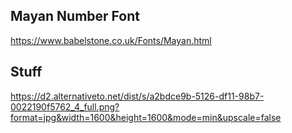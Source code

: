 ## Mayan Number Font
https://www.babelstone.co.uk/Fonts/Mayan.html

## Stuff
https://d2.alternativeto.net/dist/s/a2bdce9b-5126-df11-98b7-0022190f5762_4_full.png?format=jpg&width=1600&height=1600&mode=min&upscale=false
